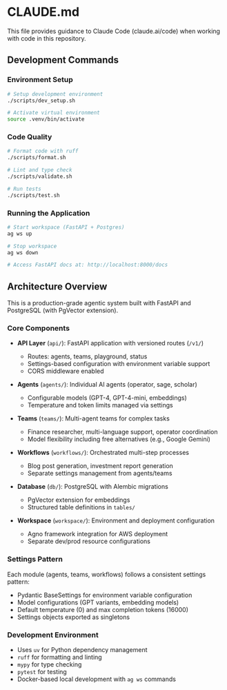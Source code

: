 # CLAUDE.md

This file provides guidance to Claude Code (claude.ai/code) when working with code in this repository.

## Development Commands

### Environment Setup
```bash
# Setup development environment
./scripts/dev_setup.sh

# Activate virtual environment  
source .venv/bin/activate
```

### Code Quality
```bash
# Format code with ruff
./scripts/format.sh

# Lint and type check
./scripts/validate.sh

# Run tests
./scripts/test.sh
```

### Running the Application
```bash
# Start workspace (FastAPI + Postgres)
ag ws up

# Stop workspace
ag ws down

# Access FastAPI docs at: http://localhost:8000/docs
```

## Architecture Overview

This is a production-grade agentic system built with FastAPI and PostgreSQL (with PgVector extension).

### Core Components

- **API Layer** (`api/`): FastAPI application with versioned routes (`/v1/`)
  - Routes: agents, teams, playground, status
  - Settings-based configuration with environment variable support
  - CORS middleware enabled

- **Agents** (`agents/`): Individual AI agents (operator, sage, scholar)
  - Configurable models (GPT-4, GPT-4-mini, embeddings)
  - Temperature and token limits managed via settings

- **Teams** (`teams/`): Multi-agent teams for complex tasks
  - Finance researcher, multi-language support, operator coordination
  - Model flexibility including free alternatives (e.g., Google Gemini)

- **Workflows** (`workflows/`): Orchestrated multi-step processes
  - Blog post generation, investment report generation
  - Separate settings management from agents/teams

- **Database** (`db/`): PostgreSQL with Alembic migrations
  - PgVector extension for embeddings
  - Structured table definitions in `tables/`

- **Workspace** (`workspace/`): Environment and deployment configuration
  - Agno framework integration for AWS deployment
  - Separate dev/prod resource configurations

### Settings Pattern

Each module (agents, teams, workflows) follows a consistent settings pattern:
- Pydantic BaseSettings for environment variable configuration
- Model configurations (GPT variants, embedding models)
- Default temperature (0) and max completion tokens (16000)
- Settings objects exported as singletons

### Development Environment

- Uses `uv` for Python dependency management
- `ruff` for formatting and linting
- `mypy` for type checking
- `pytest` for testing
- Docker-based local development with `ag ws` commands